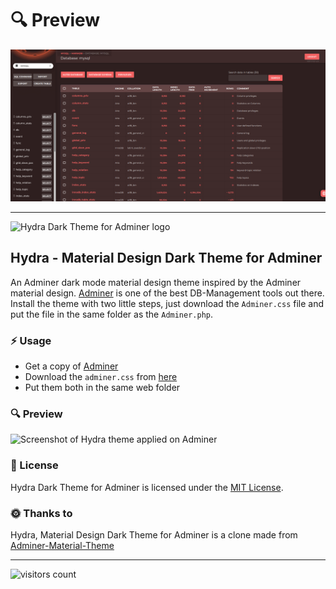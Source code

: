 # :mag: Preview
![Adminer](https://github.com/FromSi/Hydra-Dark-Theme-for-Adminer/blob/master/screen.png)

---

![Hydra Dark Theme for Adminer logo](https://i.imgur.com/JpUX5NI.png)
## Hydra - Material Design Dark Theme for Adminer
An Adminer dark mode material design theme inspired by the Adminer material design. [Adminer](https://www.adminer.org/) is one of the best DB-Management tools out there. Install the theme with two little steps, just download the `Adminer.css` file and put the file in the same folder as the `Adminer.php`.

### :zap: Usage
* Get a copy of [Adminer](https://www.adminer.org/)
* Download the `adminer.css` from [here](https://bit.ly/hydra-theme-for-adminer)
* Put them both in the same web folder

### :mag: Preview
![Screenshot of Hydra theme applied on Adminer](https://i.imgur.com/LkboDxZ.png)

### :page_with_curl: License
Hydra Dark Theme for Adminer is licensed under the [MIT License](https://github.com/Niyko/Hydra-Dark-Theme-for-Adminer/blob/master/LICENSE).

### :sun_with_face: Thanks to
Hydra, Material Design Dark Theme for Adminer is a clone made from [Adminer-Material-Theme](https://github.com/arcs-/Adminer-Material-Theme)

---

<!-- pls don't use this in your repo -->
![visitors count](https://server.niyko.com/github-visitors-count?id=hydratheme)
